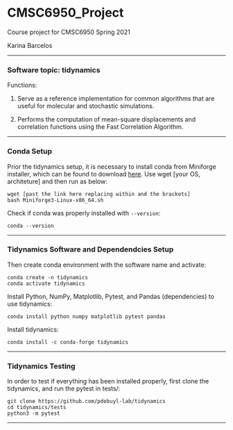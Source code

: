 # CMSC6950_Project
Course project for CMSC6950 Spring 2021

Karina Barcelos

---
### Software topic: tidynamics

Functions:

1. Serve as a reference implementation for common algorithms that are useful for molecular and stochastic simulations.

2. Performs the computation of mean-square displacements and correlation functions using the Fast Correlation Algorithm.

---
### Conda Setup

Prior the tidynamics setup, it is necessary to install conda from Miniforge installer, which can be found to download [here](https://github.com/conda-forge/miniforge). Use wget [your OS, architeture] and then run as below:

```
wget [past the link here replacing within and the brackets]
bash Miniforge3-Linux-x86_64.sh
```

Check if conda was properly installed with `--version`:

```
conda --version
```
----
### Tidynamics Software and Dependendcies Setup

Then create conda environment with the software name and activate:   

```
conda create -n tidynamics
conda activate tidynamics
```

Install Python, NumPy, Matplotlib, Pytest, and Pandas (dependencies) to use tidynamics:

```
conda install python numpy matplotlib pytest pandas
```

Install tidynamics:

```
conda install -c conda-forge tidynamics
```
---
### Tidynamics Testing

In order to test if everything has been installed properly, first clone the tidynamics, and run the pytest in tests/:

```
git clone https://github.com/pdebuyl-lab/tidynamics
cd tidynamics/tests
python3 -m pytest
```
---
